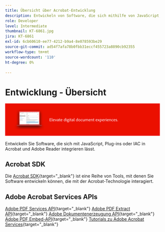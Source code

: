 ```yaml
---
title: Übersicht über Acrobat-Entwicklung
description: Entwickeln von Software, die sich mithilfe von JavaScript, Plug-ins oder IAC in Acrobat und Adobe Reader integrieren lässt
role: Developer
level: Intermediate
thumbnail: KT-6861.jpg
jira: KT-6861
exl-id: 6cb60610-ee77-4212-b9a4-8e078593be29
source-git-commit: ad54f7afa78b0fbb31eccf455723a8890cb92355
workflow-type: tm+mt
source-wordcount: '110'
ht-degree: 0%

---
```


# Entwicklung - Übersicht

![Acrobat-Entwicklungsbild](../assets/Hero-Develop.png)

Entwickeln Sie Software, die sich mit JavaScript, Plug-ins oder IAC in Acrobat und Adobe Reader integrieren lässt.

## Acrobat SDK

Die [Acrobat SDK](https://opensource.adobe.com/dc-acrobat-sdk-docs/acrobatsdk/){target="_blank"} ist eine Reihe von Tools, mit denen Sie Software entwickeln können, die mit der Acrobat-Technologie interagiert.

## Adobe Acrobat Services APIs

[Adobe PDF Services API](https://developer.adobe.com/document-services/apis/pdf-services/){target="_blank"}
[Adobe PDF Extract API](https://developer.adobe.com/document-services/apis/pdf-extract/){target="_blank"}
[Adobe Dokumentenerzeugung API](https://developer.adobe.com/document-services/apis/doc-generation/){target="_blank"}
[Adobe PDF Embed-API](https://developer.adobe.com/document-services/apis/pdf-embed/){target="_blank"}
[Tutorials zu Adobe Acrobat Services](https://experienceleague.adobe.com/docs/acrobat-services-learn/tutorials/overview.html){target="_blank"}
